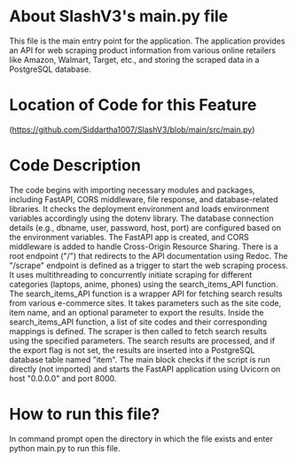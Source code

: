 # About SlashV3's main.py file
This file is the main entry point for the application. 
The application provides an API for web scraping product information from various online retailers like Amazon, Walmart, Target, etc., and storing the scraped data in a PostgreSQL database.

# Location of Code for this Feature
(https://github.com/Siddartha1007/SlashV3/blob/main/src/main.py)

# Code Description
The code begins with importing necessary modules and packages, including FastAPI, CORS middleware, file response, and database-related libraries.
It checks the deployment environment and loads environment variables accordingly using the dotenv library.
The database connection details (e.g., dbname, user, password, host, port) are configured based on the environment variables.
The FastAPI app is created, and CORS middleware is added to handle Cross-Origin Resource Sharing.
There is a root endpoint ("/") that redirects to the API documentation using Redoc.
The "/scrape" endpoint is defined as a trigger to start the web scraping process. It uses multithreading to concurrently initiate scraping for different categories (laptops, anime, phones) using the search_items_API function.
The search_items_API function is a wrapper API for fetching search results from various e-commerce sites. It takes parameters such as the site code, item name, and an optional parameter to export the results.
Inside the search_items_API function, a list of site codes and their corresponding mappings is defined. The scraper is then called to fetch search results using the specified parameters.
The search results are processed, and if the export flag is not set, the results are inserted into a PostgreSQL database table named "item".
The main block checks if the script is run directly (not imported) and starts the FastAPI application using Uvicorn on host "0.0.0.0" and port 8000.

# How to run this file?
In command prompt open the directory in which the file exists and enter python main.py to run this file.
